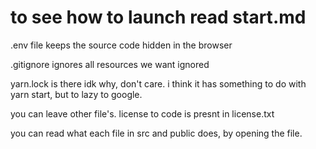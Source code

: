 # to see how to launch read start.md

.env file keeps the source code hidden in the browser

.gitignore ignores all resources we want ignored

yarn.lock is there idk why, don't care. i think it has something to do with yarn start, but to lazy to google.

you can leave other file's. license to code is presnt in license.txt

you can read what each file in src and public does, by opening the file.